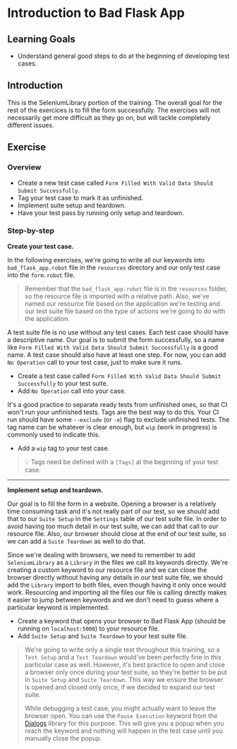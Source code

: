 # Introduction to Bad Flask App

## Learning Goals

- Understand general good steps to do at the beginning of developing
test cases.

## Introduction

This is the SeleniumLibrary portion of the training. The overall goal for the rest of
the exercices is to fill the form successfully. The exercises will not necessarily get
more difficult as they go on, but will tackle completely different issues.

## Exercise

### Overview

- Create a new test case called `Form Filled With Valid Data Should Submit Successfully`.
- Tag your test case to mark it as unfinished.
- Implement suite setup and teardown.
- Have your test pass by running only setup and teardown.

### Step-by-step

**Create your test case.**

In the following exercises, we're going to write all our keywords into `bad_flask_app.robot` file
in the `resources` directory and our only test case into the `form.robot` file.

> Remember that the `bad_flask_app.robot` file is in the `resources` folder, so the resource file
> is imported with a relative path. Also, we've named our resource file based on the application
> we're testing and our test suite file based on the type of actions we're going to do with the
> application.

A test suite file is no use without any test cases. Each test case should have a descriptive name.
Our goal is to submit the form successfully, so a name like `Form Filled With Valid Data Should
Submit Successfully` is a good name. A test case should also have at least one step. For now, you
can add `No Operation` call to your test case, just to make sure it runs.

- Create a test case called `Form Filled With Valid Data Should Submit Successfully` to your test suite.
- Add `No Operation` call into your case.

It's a good practice to separate ready tests from unfinished ones, so that CI won't run your unfinished
tests. Tags are the best way to do this. Your CI run should have some `--exclude` (or `-e`) flag to
exclude unfinished tests. The tag name can be whatever is clear enough, but `wip` (work in progress)
is commonly used to indicate this.

- Add a `wip` tag to your test case.

> :bulb: Tags need be defined with a `[Tags]` at the beginning of your test case.

---

**Implement setup and teardown.**

Our goal is to fill the form in a website. Opening a browser is a relatively time consuming task
and it's not really part of our test, so we should add that to our `Suite Setup` in the `Settings`
table of our test suite file. In order to avoid having too much detail in our test suite, we can
add that call to our resource file. Also, our browser should close at the end of our test suite, so
we can add a `Suite Teardown` as well to do that.

Since we're dealing with browsers, we need to remember to add `SeleniumLibrary` as a `Library` in
the files we call its keywords directly. We're creating a custom keyword to our resource file and
we can close the browser directly without having any details in our test suite file, we should add
the `Library` import to both files, even though having it only once would work. Resourcing and
importing all the files our file is calling directly makes it easier to jump between keywords and
we don't need to guess where a particular keyword is implemented.

- Create a keyword that opens your browser to Bad Flask App (should be running on `localhost:5000`)
to your resource file.
- Add `Suite Setup` and `Suite Teardown` to your test suite file.

> We're going to write only a single test throughout this training, so a `Test Setup` and a
`Test Teardown` would've been perfectly fine in _this_ particular case as well. However, it's best
practice to open and close a browser only once during your test suite, so they're better to be put
in `Suite Setup` and `Suite Teardown`. This way we ensure the browser is opened and closed only
once, if we decided to expand our test suite.
>
> While debugging a test case, you might actually want to leave the browser open. You can use the
`Pause Execution` keyword from the [Dialogs](http://robotframework.org/robotframework/latest/libraries/Dialogs.html)
library for this purpose. This will give you a popup when you reach the
keyword and nothing will happen in the test case until you manually
close the popup.
